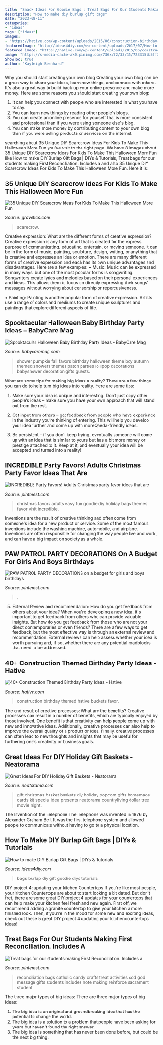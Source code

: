 ```yaml
---
title: "Snack Ideas For Goodie Bags : Treat Bags For Our Students Making First Reconciliation. Includes A"
description: "How to make diy burlap gift bags"
date: "2023-08-11"
categories:
- "ideas"
tags: ["ideas"]
images:
- "https://hative.com/wp-content/uploads/2015/06/construction-birthday-party/33-construction-themed-birthday-party.jpg"
featuredImage: "http://ideas4diy.com/wp-content/uploads/2017/07/How-to-make-Burlap-Goodie-Bags.jpg"
featured_image: "https://hative.com/wp-content/uploads/2015/06/construction-birthday-party/33-construction-themed-birthday-party.jpg"
image: "https://s-media-cache-ak0.pinimg.com/736x/72/33/15/7233151b5ff3be05b17bfc261d829a37.jpg"
ShowToc: true
author: "Kayleigh Bernhard"
---
```



Why you should start creating your own blog
Creating your own blog can be a great way to share your ideas, learn new things, and connect with others. It's also a great way to build back up your online presence and make more money. Here are some reasons you should start creating your own blog: 
1. It can help you connect with people who are interested in what you have to say. 
2. You can learn new things by reading other people's blogs. 
3. You can create an online presence for yourself that is more consistent and professional than if you were using someone else's blog. 
4. You can make more money by contributing content to your own blog than if you were selling products or services on the internet.

	

		
searching about 35 Unique DIY Scarecrow Ideas For Kids To Make This Halloween More Fun you've visit to the right page. We have 8 Images about 35 Unique DIY Scarecrow Ideas For Kids To Make This Halloween More Fun like How to make DIY Burlap Gift Bags | DIYs &amp; Tutorials, Treat bags for our students making First Reconciliation. Includes a and also 35 Unique DIY Scarecrow Ideas For Kids To Make This Halloween More Fun. Here it is:
		
    
## 35 Unique DIY Scarecrow Ideas For Kids To Make This Halloween More Fun

<img loading=lazy src="https://www.gravetics.com/wp-content/uploads/2017/07/Scarecrow-Halloween-Treat-Bags.jpg" onerror="this.onerror=null;this.src='https://tse3.mm.bing.net/th?id=OIP.ASabLyLYU8JMFgVXpLnN4wHaLH&amp;pid=15.1';" alt="35 Unique DIY Scarecrow Ideas For Kids To Make This Halloween More Fun">

_Source: gravetics.com_

>scarecrow. 

	

Creative expression: What are the different forms of creative expression?
Creative expression is any form of art that is created for the express purpose of communicating, educating, entertain, or moving someone. It can be in the form of music, painting, sculpture, design, writing, or anything that is creative and expresses an idea or emotion. There are many different forms of creative expression and each has its own unique advantages and disadvantages. Here are a few examples: 
• Music: Music can be expressed in many ways, but one of the most popular forms is songwriting. Songwriters create lyrics and melodies based on their personal experiences and ideas. This allows them to focus on directly expressing their songs’ messages without worrying about censorship or repercusiveness. 

• Painting: Painting is another popular form of creative expression. Artists use a range of colors and mediums to create unique sculptures and paintings that explore different aspects of life.

    
## Spooktacular Halloween Baby Birthday Party Ideas – BabyCare Mag

<img loading=lazy src="https://www.babycaremag.com/wp-content/uploads/2016/09/35f169f4e4fb11a070a2831bca53336d.jpg" onerror="this.onerror=null;this.src='https://tse4.mm.bing.net/th?id=OIP.Ee0PM7b-y5rgHRl6bONDbQHaKX&amp;pid=15.1';" alt="Spooktacular Halloween Baby Birthday Party Ideas – BabyCare Mag">

_Source: babycaremag.com_

>shower pumpkin fall favors birthday halloween theme boy autumn themed showers themes patch parties lollipop decorations babyshower decoration gifts guests. 

	

What are some tips for making big ideas a reality?
There are a few things you can do to help turn big ideas into reality. Here are some tips:
1. Make sure your idea is unique and interesting. Don’t just copy other people’s ideas – make sure you have your own approach that will stand out from the rest.

2. Get input from others – get feedback from people who have experience in the industry you’re thinking of entering. This will help you develop your idea further and come up with moreQaeda-friendly ideas.

3. Be persistent – if you don’t keep trying, eventually someone will come up with an idea that is similar to yours but has a bit more money or prestige attached to it. Keep at it, and eventually your idea will be accepted and turned into a reality!

    
## INCREDIBLE Party Favors! Adults Christmas Party Favor Ideas That Are

<img loading=lazy src="https://i.pinimg.com/736x/0a/78/67/0a7867f2b62c939e1dc04f4963760c02.jpg" onerror="this.onerror=null;this.src='https://tse2.mm.bing.net/th?id=OIP.NTn3rf6MFS1kNKafVxBLkwHaPG&amp;pid=15.1';" alt="INCREDIBLE Party Favors! Adults Christmas party favor ideas that are">

_Source: pinterest.com_

>christmas favors adults easy fun goodie diy holiday bags themes favor visit incredible. 

	

Inventions are the result of creative thinking and often come from someone's idea for a new product or service. Some of the most famous inventions include the washing machine, automobile, and airplane. Inventions are often responsible for changing the way people live and work, and can have a big impact on society as a whole.

    
## PAW PATROL PARTY DECORATIONS On A Budget For Girls And Boys Birthdays

<img loading=lazy src="https://i.pinimg.com/736x/02/52/23/025223731bed4887dec2a82b96e60269.jpg" onerror="this.onerror=null;this.src='https://tse2.mm.bing.net/th?id=OIP.mjj9F5Q9KcmvzoXWjYIYuAHaO0&amp;pid=15.1';" alt="PAW PATROL PARTY DECORATIONS on a budget for girls and boys birthdays">

_Source: pinterest.com_

>. 

	

5. External Review and recommendation: How do you get feedback from others about your idea?
When you're developing a new idea, it's important to get feedback from others who can provide valuable insights. But how do you get feedback from those who are not your direct contemporaries or even friends? There are a few ways to get feedback, but the most effective way is through an external review and recommendation. External reviews can help assess whether your idea is worth pursuing and, if so, whether there are any potential roadblocks that need to be addressed.

    
## 40+ Construction Themed Birthday Party Ideas - Hative

<img loading=lazy src="https://hative.com/wp-content/uploads/2015/06/construction-birthday-party/33-construction-themed-birthday-party.jpg" onerror="this.onerror=null;this.src='https://tse3.mm.bing.net/th?id=OIP.4YSmrE9tgVoAuVL9-0SeMgHaLH&amp;pid=15.1';" alt="40+ Construction Themed Birthday Party Ideas - Hative">

_Source: hative.com_

>construction birthday themed hative buckets favor. 

	

The end result of creative processes: What are the benefits?
Creative processes can result in a number of benefits, which are typically enjoyed by those involved. One benefit is that creativity can help people come up with new and innovative ideas. Additionally, creative processes can also help to improve the overall quality of a product or idea. Finally, creative processes can often lead to new thoughts and insights that may be useful for furthering one’s creativity or business goals.

    
## Great Ideas For DIY Holiday Gift Baskets - Neatorama

<img loading=lazy src="https://uploads.neatorama.com/images/posts/751/93/93751/1480776920-0.jpg" onerror="this.onerror=null;this.src='https://tse4.mm.bing.net/th?id=OIP.Dx4T30OLR4WD3D1rJm3ZXwHaLH&amp;pid=15.1';" alt="Great Ideas For DIY Holiday Gift Baskets - Neatorama">

_Source: neatorama.com_

>gift christmas basket baskets diy holiday popcorn gifts homemade cards kit special idea presents neatorama countryliving dollar tree movie night. 

	

The Invention of the Telephone
The Telephone was invented in 1876 by Alexander Graham Bell. It was the first telephone system and allowed people to communicate without having to go to a physical location.

    
## How To Make DIY Burlap Gift Bags | DIYs &amp; Tutorials

<img loading=lazy src="http://ideas4diy.com/wp-content/uploads/2017/07/How-to-make-Burlap-Goodie-Bags.jpg" onerror="this.onerror=null;this.src='https://tse4.mm.bing.net/th?id=OIP.JekFn2ZKZ5_bHnhiOcyL6wHaJ4&amp;pid=15.1';" alt="How to make DIY Burlap Gift Bags | DIYs &amp; Tutorials">

_Source: ideas4diy.com_

>bags burlap diy gift goodie diys tutorials. 

	

DIY project 4: updating your kitchen Countertops
If you're like most people, your kitchen Countertops are about to start looking a bit dated. But don't fret, there are some great DIY project 4 updates for your countertops that can help make your kitchen feel fresh and new again. First off, we recommend adding a granite countertop to give your kitchen a more finished look. Then, if you're in the mood for some new and exciting ideas, check out these 5 great DIY project 4 updating your kitchencountertops ideas!

    
## Treat Bags For Our Students Making First Reconciliation. Includes A

<img loading=lazy src="https://s-media-cache-ak0.pinimg.com/736x/72/33/15/7233151b5ff3be05b17bfc261d829a37.jpg" onerror="this.onerror=null;this.src='https://tse1.mm.bing.net/th?id=OIP.UMyS555K_lLkA7YFCkp1ggHaJ6&amp;pid=15.1';" alt="Treat bags for our students making First Reconciliation. Includes a">

_Source: pinterest.com_

>reconciliation bags catholic candy crafts treat activities ccd god message gifts students includes note making reinforce sacrament student. 

	

The three major types of big ideas:
There are three major types of big ideas: 
1. The big idea is an original and groundbreaking idea that has the potential to change the world. 
2. The big idea is a solution to a problem that people have been asking for years but haven't found the right answer. 
3. The big idea is something that has never been done before, but could be the next big thing.

